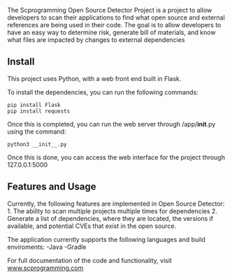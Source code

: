 The Scprogramming Open Source Detector Project is a project to allow developers to scan their applications to find what open source and external references are being used in their code. The goal is to allow developers to have an easy way to determine risk, generate bill of materials, and know what files are impacted by changes to external dependencies

## Install
This project uses Python, with a web front end built in Flask. 

To install the dependencies, you can run the following commands:
```
pip install Flask
pip install requests
```

Once this is completed, you can run the web server through /app/__init__.py using the command:
```
python3 __init__.py
```

Once this is done, you can access the web interface for the project through 127.0.0.1:5000

## Features and Usage
Currently, the following features are implemented in Open Source Detector:
	1. The ability to scan multiple projects multiple times for dependencies
	2. Generate a list of dependencies, where they are located, the versions if available, and potential CVEs that exist in the open source.
	
The application currently supports the following languages and build enviroments:
	-Java
		-Gradle
		
For full documentation of the code and functionality, visit www.scprogramming.com